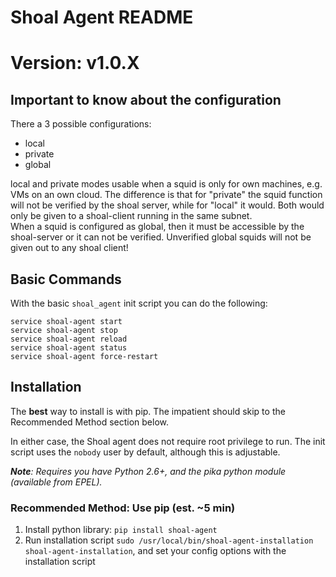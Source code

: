 # Shoal Agent README
# Version: v1.0.X


## Important to know about the configuration
There a 3 possible configurations:
* local
* private
* global   

local and private modes usable when a squid is only for own machines, e.g. VMs on an own cloud. The difference is that for "private" the squid function will not be verified by the shoal server, while for "local" it would. Both would only be given to a shoal-client running in the same subnet.   
When a squid is configured as global, then it must be accessible by the shoal-server or it can not be verified. Unverified global squids will not be given out to any shoal client!

## Basic Commands
With the basic `shoal_agent` init script you can do the following:

```
service shoal-agent start
service shoal-agent stop
service shoal-agent reload 
service shoal-agent status
service shoal-agent force-restart
```

## Installation

The **best** way to install is with pip. The impatient should skip to the Recommended Method section below.

In either case, the Shoal agent does not require root privilege to run. The init script uses the `nobody` user by default, although this is adjustable.

 _**Note**: Requires you have Python 2.6+, and the pika python module (available from EPEL)._

### Recommended Method: Use pip (est. ~5 min)
  1. Install python library: `pip install shoal-agent`
  2. Run installation script `sudo /usr/local/bin/shoal-agent-installation shoal-agent-installation`, and set your config options with the installation script
  
  

